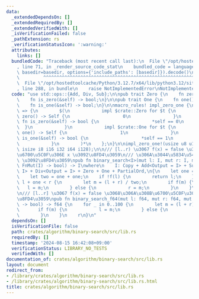```yaml
---
data:
  _extendedDependsOn: []
  _extendedRequiredBy: []
  _extendedVerifiedWith: []
  _isVerificationFailed: false
  _pathExtension: rs
  _verificationStatusIcon: ':warning:'
  attributes:
    links: []
  bundledCode: "Traceback (most recent call last):\n  File \"/opt/hostedtoolcache/Python/3.12.7/x64/lib/python3.12/site-packages/onlinejudge_verify/documentation/build.py\"\
    , line 71, in _render_source_code_stat\n    bundled_code = language.bundle(stat.path,\
    \ basedir=basedir, options={'include_paths': [basedir]}).decode()\n          \
    \         ^^^^^^^^^^^^^^^^^^^^^^^^^^^^^^^^^^^^^^^^^^^^^^^^^^^^^^^^^^^^^^^^^^^^^^^^^^^^^^^^^\n\
    \  File \"/opt/hostedtoolcache/Python/3.12.7/x64/lib/python3.12/site-packages/onlinejudge_verify/languages/rust.py\"\
    , line 288, in bundle\n    raise NotImplementedError\nNotImplementedError\n"
  code: "use std::ops::{Add, Div, Sub};\n\npub trait Zero {\n    fn zero() -> Self;\n\
    \    fn is_zero(&self) -> bool;\n}\n\npub trait One {\n    fn one() -> Self;\n\
    \    fn is_one(&self) -> bool;\n}\n\nmacro_rules! impl_zero_one {\n    ($($t:ty)*)\
    \ => {\n        $(\n            impl $crate::Zero for $t {\n                fn\
    \ zero() -> Self {\n                    0\n                }\n               \
    \ fn is_zero(&self) -> bool {\n                    *self == 0\n              \
    \  }\n            }\n            impl $crate::One for $t {\n                fn\
    \ one() -> Self {\n                    1\n                }\n                fn\
    \ is_one(&self) -> bool {\n                    *self == 1\n                }\n\
    \            }\n        )*\n    };\n}\n\nimpl_zero_one!(usize u8 u16 u32 u64 u128\
    \ isize i8 i16 i32 i64 i128);\n\n/// [l..r) \u3067 f(x) = false \u3068\u306A\u308B\
    \u6700\u5C0F\u306E x \u3092\u8FD4\u3059\n/// \u306A\u3044\u5834\u5408\u306F r\
    \ \u3092\u8FD4\u3059\npub fn binary_search<I>(mut l: I, mut r: I, mut f: impl\
    \ FnMut(I) -> bool) -> I\nwhere\n    I: Copy + Add<Output = I> + Sub<Output =\
    \ I> + Div<Output = I> + Zero + One + PartialOrd,\n{\n    let one = I::one();\n\
    \    let two = one + one;\n    if !f(l) {\n        return l;\n    }\n    while\
    \ l + one < r {\n        let m = (l + r) / two;\n        if f(m) {\n         \
    \   l = m;\n        } else {\n            r = m;\n        }\n    }\n    r\n}\n\
    \n/// [l..r] \u3067 f(x) = false \u3068\u306A\u308B\u6700\u5C0F\u306E x \u3092\
    \u8FD4\u3059\npub fn binary_search_f64(mut l: f64, mut r: f64, mut f: impl FnMut(f64)\
    \ -> bool) -> f64 {\n    for _ in 0..100 {\n        let m = (l + r) / 2.0;\n \
    \       if f(m) {\n            l = m;\n        } else {\n            r = m;\n\
    \        }\n    }\n    r\n}\n"
  dependsOn: []
  isVerificationFile: false
  path: crates/algorithm/binary-search/src/lib.rs
  requiredBy: []
  timestamp: '2024-08-15 16:42:08+09:00'
  verificationStatus: LIBRARY_NO_TESTS
  verifiedWith: []
documentation_of: crates/algorithm/binary-search/src/lib.rs
layout: document
redirect_from:
- /library/crates/algorithm/binary-search/src/lib.rs
- /library/crates/algorithm/binary-search/src/lib.rs.html
title: crates/algorithm/binary-search/src/lib.rs
---
```

